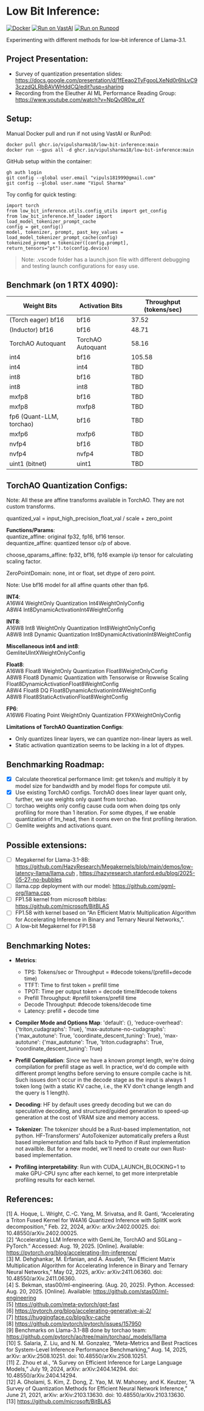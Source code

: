 # Low Bit Inference:

[![Docker](https://github.com/vipulSharma18/low-bit-inference/actions/workflows/docker-publish.yml/badge.svg)](https://github.com/vipulSharma18/low-bit-inference/actions/workflows/docker-publish.yml) [![Run on VastAI](https://img.shields.io/badge/Run_on-VastAI-blue)](https://cloud.vast.ai?ref_id=288801&template_id=9b22ab4bd296c4a6f1ce3f6eece5e6b4) [![Run on Runpod](https://img.shields.io/badge/Run_on-Runpod-green)](https://console.runpod.io/deploy?template=q0ucwygekf&ref=9969n21w)

Experimenting with different methods for low-bit inference of Llama-3.1.

## Project Presentation:
* Survey of quantization presentation slides: https://docs.google.com/presentation/d/1fEeao2TyFgooLXeNd0r6hLvC93czzdQLRbBAVWHddCQ/edit?usp=sharing
* Recording from the Eleuther AI ML Performance Reading Group: https://www.youtube.com/watch?v=NpQv0R0w_qY 

## Setup:
Manual Docker pull and run if not using VastAI or RunPod:
```
docker pull ghcr.io/vipulsharma18/low-bit-inference:main
docker run --gpus all -d ghcr.io/vipulsharma18/low-bit-inference:main
```

GitHub setup within the container:
```
gh auth login
git config --global user.email "vipuls181999@gmail.com"
git config --global user.name "Vipul Sharma"
```

Toy config for quick testing:
```
import torch
from low_bit_inference.utils.config_utils import get_config
from low_bit_inference.hf_loader import load_model_tokenizer_prompt_cache
config = get_config()
model, tokenizer, prompt, past_key_values = load_model_tokenizer_prompt_cache(config)
tokenized_prompt = tokenizer([config.prompt], return_tensors="pt").to(config.device)
```

> Note: .vscode folder has a launch.json file with different debugging and testing launch configurations for easy use.

## Benchmark (on 1 RTX 4090):
| Weight Bits | Activation Bits | Throughput (tokens/sec) |
|-------------|-----------------|-------------------------|
| (Torch eager) bf16 | bf16 | 37.52 |
| (Inductor) bf16 | bf16 | 48.71 |
| TorchAO Autoquant | TorchAO Autoquant | 58.16 |
| int4 | bf16 | 105.58 |
| int4 | int4 | TBD |
| int8 | bf16 | TBD |
| int8 | int8 | TBD |
| mxfp8 | bf16 | TBD |
| mxfp8 | mxfp8 | TBD |
| fp6 (Quant-LLM, torchao) | bf16 | TBD |
| mxfp6 | mxfp6 | TBD |
| nvfp4 | bf16 | TBD |
| nvfp4 | nvfp4 | TBD |
| uint1 (bitnet) | uint1 | TBD |

## TorchAO Quantization Configs:
Note: All these are affine transforms available in TorchAO. They are not custom transforms.

quantized_val = input_high_precision_float_val / scale + zero_point

**Functions/Params**:      
quantize_affine: original fp32, fp16, bf16 tensor.      
dequantize_affine: quantized tensor o/p of above.       

choose_qparams_affine: fp32, bf16, fp16 example i/p tensor for calculating scaling factor.

ZeroPointDomain: none, int or float, set dtype of zero point.

Note: Use bf16 model for all affine quants other than fp6.

**INT4**:       
A16W4 WeightOnly Quantization Int4WeightOnlyConfig    
A8W4 Int8DynamicActivationInt4WeightConfig    

**INT8**:       
A16W8 Int8 WeightOnly Quantization Int8WeightOnlyConfig     
A8W8 Int8 Dynamic Quantization Int8DynamicActivationInt8WeightConfig               

**Miscellaneous int4 and int8**:                
GemliteUIntXWeightOnlyConfig

**Float8**:     
A16W8 Float8 WeightOnly Quantization Float8WeightOnlyConfig     
A8W8 Float8 Dynamic Quantization with Tensorwise or Rowwise Scaling Float8DynamicActivationFloat8WeightConfig       
A8W4 Float8 DQ Float8DynamicActivationInt4WeightConfig      
A8W8 Float8StaticActivationFloat8WeightConfig       

**FP6**:        
A16W6 Floating Point WeightOnly Quantization FPXWeightOnlyConfig        

**Limitations of TorchAO Quantization Configs**:
* Only quantizes linear layers, we can quantize non-linear layers as well.
* Static activation quantization seems to be lacking in a lot of dtypes.

## Benchmarking Roadmap:
- [x] Calculate theoretical performance limit: get token/s and multiply it by model size for bandwidth and by model flops for compute util.
- [x] Use existing TorchAO configs. TorchAO does linear layer quant only, further, we use weights only quant from torchao.
- [ ] torchao weights only config cause cuda oom when doing tps only profiling for more than 1 iteration. For some dtypes, if we enable quantization of lm_head, then it ooms even on the first profiling iteration.
- [ ] Gemlite weights and activations quant.

## Possible extensions:
- [ ] Megakernel for Llama-3.1-8B: https://github.com/HazyResearch/Megakernels/blob/main/demos/low-latency-llama/llama.cuh , https://hazyresearch.stanford.edu/blog/2025-05-27-no-bubbles
- [ ] llama.cpp deployment with our model: https://github.com/ggml-org/llama.cpp.
- [ ] FP1.58 kernel from microsoft bitblas: https://github.com/microsoft/BitBLAS
- [ ] FP1.58 with kernel based on “An Efficient Matrix Multiplication Algorithm for Accelerating Inference in Binary and Ternary Neural Networks,”.
- [ ] A low-bit Megakernel for FP1.58

## Benchmarking Notes:
* **Metrics**:
    * TPS: Tokens/sec or Throughput = #decode tokens/(prefill+decode time)
    * TTFT: Time to first token = prefill time
    * TPOT: Time per output token = decode time/#decode tokens
    * Prefill Throughput: #prefill tokens/prefill time
    * Decode Throughput: #decode tokens/decode time
    * Latency: prefill + decode time

* **Compiler Mode and Options Map**: 'default': {}, 'reduce-overhead': {'triton,cudagraphs': True}, 'max-autotune-no-cudagraphs': {'max_autotune': True, 'coordinate_descent_tuning': True}, 'max-autotune': {'max_autotune': True, 'triton.cudagraphs': True, 'coordinate_descent_tuning': True}

* **Prefill Compilation**: Since we have a known prompt length, we're doing compilation for prefill stage as well. In practice, we'd do compile with different prompt lengths before serving to ensure compile cache is hit. Such issues don't occur in the decode stage as the input is always 1 token long (with a static KV cache, i.e., the KV don't change length and the query is 1 length).

* **Decoding**: HF by default uses greedy decoding but we can do speculative decoding, and structured/guided generation to speed-up generation at the cost of VRAM size and memory access.

* **Tokenizer**: The tokenizer should be a Rust-based implementation, not python. HF-Transformers' AutoTokenizer automatically prefers a Rust based implementation and falls back to Python if Rust implementation not availble. But for a new model, we'll need to create our own Rust-based implementation.

* **Profiling interpretability**: Run with CUDA_LAUNCH_BLOCKING=1 to make GPU-CPU sync after each kernel, to get more interpretable profiling results for each kernel.

## References:
[1] A. Hoque, L. Wright, C.-C. Yang, M. Srivatsa, and R. Ganti, “Accelerating a Triton Fused Kernel for W4A16 Quantized Inference with SplitK work decomposition,” Feb. 22, 2024, arXiv: arXiv:2402.00025. doi: 10.48550/arXiv.2402.00025.    
[2] “Accelerating LLM Inference with GemLite, TorchAO and SGLang – PyTorch.” Accessed: Aug. 19, 2025. [Online]. Available: https://pytorch.org/blog/accelerating-llm-inference/    
[3] M. Dehghankar, M. Erfanian, and A. Asudeh, “An Efficient Matrix Multiplication Algorithm for Accelerating Inference in Binary and Ternary Neural Networks,” May 02, 2025, arXiv: arXiv:2411.06360. doi: 10.48550/arXiv.2411.06360.    
[4] S. Bekman, stas00/ml-engineering. (Aug. 20, 2025). Python. Accessed: Aug. 20, 2025. [Online]. Available: https://github.com/stas00/ml-engineering          
[5] https://github.com/meta-pytorch/gpt-fast                    
[6] https://pytorch.org/blog/accelerating-generative-ai-2/                     
[7] https://huggingface.co/blog/kv-cache      
[8] https://github.com/pytorch/pytorch/issues/157950        
[9] Benchmarks on Llama-3.1-8B done by torchao team: https://github.com/pytorch/ao/tree/main/torchao/_models/llama       
[10] S. Salaria, Z. Liu, and N. M. Gonzalez, “Meta-Metrics and Best Practices for System-Level Inference Performance Benchmarking,” Aug. 14, 2025, arXiv: arXiv:2508.10251. doi: 10.48550/arXiv.2508.10251.          
[11] Z. Zhou et al., “A Survey on Efficient Inference for Large Language Models,” July 19, 2024, arXiv: arXiv:2404.14294. doi: 10.48550/arXiv.2404.14294.            
[12] A. Gholami, S. Kim, Z. Dong, Z. Yao, M. W. Mahoney, and K. Keutzer, “A Survey of Quantization Methods for Efficient Neural Network Inference,” June 21, 2021, arXiv: arXiv:2103.13630. doi: 10.48550/arXiv.2103.13630.            
[13] https://github.com/microsoft/BitBLAS            